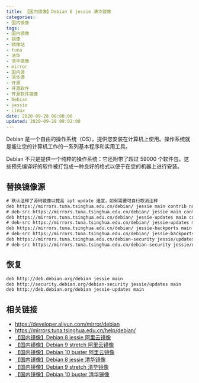 ```yaml
---
title: 【国内镜像】Debian 8 jessie 清华镜像
categories:
- 国内镜像
tags:
- 国内镜像
- 镜像
- 镜像站
- tuna
- 清华
- 清华镜像
- mirror
- 国内源
- 清华源
- 开源
- 开源软件
- 开源软件镜像
- Debian
- jessie
- Linux
date: 2020-09-28 08:00:00
updated: 2020-09-28 09:02:00
---
```


Debian 是一个自由的操作系统（OS），提供您安装在计算机上使用。操作系统就是能让您的计算机工作的一系列基本程序和实用工具。

Debian 不只是提供一个纯粹的操作系统：它还附带了超过 59000 个软件包，这些预先编译好的软件被打包成一种良好的格式以便于在您的机器上进行安装。

## 替换镜像源

```txt /etc/apt/sources.list
# 默认注释了源码镜像以提高 apt update 速度，如有需要可自行取消注释
deb https://mirrors.tuna.tsinghua.edu.cn/debian/ jessie main contrib non-free
# deb-src https://mirrors.tuna.tsinghua.edu.cn/debian/ jessie main contrib non-free
deb https://mirrors.tuna.tsinghua.edu.cn/debian/ jessie-updates main contrib non-free
# deb-src https://mirrors.tuna.tsinghua.edu.cn/debian/ jessie-updates main contrib non-free
deb https://mirrors.tuna.tsinghua.edu.cn/debian/ jessie-backports main contrib non-free
# deb-src https://mirrors.tuna.tsinghua.edu.cn/debian/ jessie-backports main contrib non-free
deb https://mirrors.tuna.tsinghua.edu.cn/debian-security jessie/updates main contrib non-free
# deb-src https://mirrors.tuna.tsinghua.edu.cn/debian-security jessie/updates main contrib non-free
```

<!-- more -->

## 恢复

```txt /etc/apt/sources.list
deb http://deb.debian.org/debian jessie main
deb http://security.debian.org/debian-security jessie/updates main
deb http://deb.debian.org/debian jessie-updates main
```

## 相关链接

- https://developer.aliyun.com/mirror/debian
- https://mirrors.tuna.tsinghua.edu.cn/help/debian/
- [【国内镜像】Debian 8 jessie 阿里云镜像](/mirror/debian-8-jessie-aliyun-mirror/)
- [【国内镜像】Debian 9 stretch 阿里云镜像](/mirror/debian-9-stretch-aliyun-mirror/)
- [【国内镜像】Debian 10 buster 阿里云镜像](/mirror/debian-10-buster-aliyun-mirror/)
- [【国内镜像】Debian 8 jessie 清华镜像](/mirror/debian-8-jessie-tuna-mirror/)
- [【国内镜像】Debian 9 stretch 清华镜像](/mirror/debian-9-stretch-tuna-mirror/)
- [【国内镜像】Debian 10 buster 清华镜像](/mirror/debian-10-buster-tuna-mirror/)
